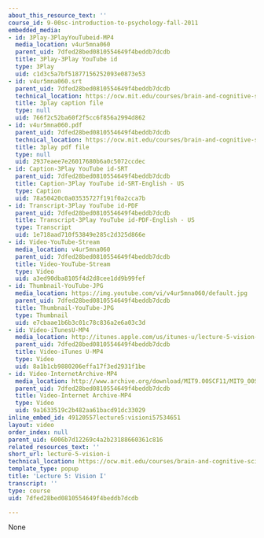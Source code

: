 ```yaml
---
about_this_resource_text: ''
course_id: 9-00sc-introduction-to-psychology-fall-2011
embedded_media:
- id: 3Play-3PlayYouTubeid-MP4
  media_location: v4ur5mna060
  parent_uid: 7dfed28bed0810554649f4beddb7dcdb
  title: 3Play-3Play YouTube id
  type: 3Play
  uid: c1d3c5a7bf51877156252093e0873e53
- id: v4ur5mna060.srt
  parent_uid: 7dfed28bed0810554649f4beddb7dcdb
  technical_location: https://ocw.mit.edu/courses/brain-and-cognitive-sciences/9-00sc-introduction-to-psychology-fall-2011/vision-i/lecture-5-vision-i/v4ur5mna060.srt
  title: 3play caption file
  type: null
  uid: 766f2c52ba60f2f5cc6f856a2994d862
- id: v4ur5mna060.pdf
  parent_uid: 7dfed28bed0810554649f4beddb7dcdb
  technical_location: https://ocw.mit.edu/courses/brain-and-cognitive-sciences/9-00sc-introduction-to-psychology-fall-2011/vision-i/lecture-5-vision-i/v4ur5mna060.pdf
  title: 3play pdf file
  type: null
  uid: 2937eaee7e26017680b6a0c5072ccdec
- id: Caption-3Play YouTube id-SRT
  parent_uid: 7dfed28bed0810554649f4beddb7dcdb
  title: Caption-3Play YouTube id-SRT-English - US
  type: Caption
  uid: 78a50420c0a03535727f191f0a2cca7b
- id: Transcript-3Play YouTube id-PDF
  parent_uid: 7dfed28bed0810554649f4beddb7dcdb
  title: Transcript-3Play YouTube id-PDF-English - US
  type: Transcript
  uid: 1e718aad710f53849e285c2d325d866e
- id: Video-YouTube-Stream
  media_location: v4ur5mna060
  parent_uid: 7dfed28bed0810554649f4beddb7dcdb
  title: Video-YouTube-Stream
  type: Video
  uid: a3ed90dba8105f4d2d8cee1dd9b99fef
- id: Thumbnail-YouTube-JPG
  media_location: https://img.youtube.com/vi/v4ur5mna060/default.jpg
  parent_uid: 7dfed28bed0810554649f4beddb7dcdb
  title: Thumbnail-YouTube-JPG
  type: Thumbnail
  uid: e7cbaae1b6b3c01c78c836a2e6a03c3d
- id: Video-iTunesU-MP4
  media_location: http://itunes.apple.com/us/itunes-u/lecture-5-vision-1/id501335817?i=110362867
  parent_uid: 7dfed28bed0810554649f4beddb7dcdb
  title: Video-iTunes U-MP4
  type: Video
  uid: 8a1b1cb9880206effa17f3ed2931f1be
- id: Video-InternetArchive-MP4
  media_location: http://www.archive.org/download/MIT9.00SCF11/MIT9_00SCF11_lec05_300k.mp4
  parent_uid: 7dfed28bed0810554649f4beddb7dcdb
  title: Video-Internet Archive-MP4
  type: Video
  uid: 9a1633519c2b482aa61bacd91dc33029
inline_embed_id: 49120557lecture5:visioni57534651
layout: video
order_index: null
parent_uid: 6006b7d12269c4a2b23188660361c816
related_resources_text: ''
short_url: lecture-5-vision-i
technical_location: https://ocw.mit.edu/courses/brain-and-cognitive-sciences/9-00sc-introduction-to-psychology-fall-2011/vision-i/lecture-5-vision-i
template_type: popup
title: 'Lecture 5: Vision I'
transcript: ''
type: course
uid: 7dfed28bed0810554649f4beddb7dcdb

---
```

None